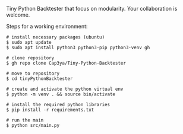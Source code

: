 Tiny Python Backtester that focus on modularity. 
Your collaboration is welcome.

Steps for a working environment: 
```
# install necessary packages (ubuntu)
$ sudo apt update 
$ sudo apt install python3 python3-pip python3-venv gh

# clone repository
$ gh repo clone Cap3ya/Tiny-Python-Backtester

# move to repository
$ cd tinyPythonBacktester

# create and activate the python virtual env
$ python -m venv . && source bin/activate

# install the required python libraries
$ pip install -r requirements.txt

# run the main 
$ python src/main.py 

```

